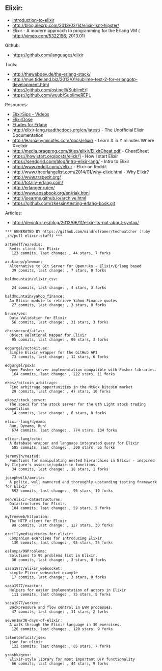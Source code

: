 ## Elixir:
- [introduction-to-elixir](http://alanpeabody.com/presentations/introduction-to-elixir/)
- http://blog.alexrp.com/2013/02/14/elixir-isnt-hipster/
- Elixir - A modern approach to programming for the Erlang VM ( http://vimeo.com/5322156, 2013.01)



Github:
  - https://github.com/languages/elixir


Tools:
  - http://thewebdev.de/the-erlang-stack/
  - http://mue.tideland.biz/2013/01/sublime-text-2-for-erlangotp-development.html
  - https://github.com/ostinelli/SublimErl
  - https://github.com/wuub/SublimeREPL

Resources:
  - [ElixirSips - Videos](http://elixirsips.com/about.html)
  - [ElixirDose](http://www.elixirdose.com/)
  - [Études for Erlang](http://chimera.labs.oreilly.com/books/1234000000726/index.html)
  - http://elixir-lang.readthedocs.org/en/latest/ - The Unofficial Elixir Documentation
  - http://learnxinyminutes.com/docs/elixir/ - Learn X in Y minutes Where X=elixir
  - http://media.pragprog.com/titles/elixir/ElixirCheat.pdf - CheatSheet
  - https://howistart.org/posts/elixir/1 - How I start Elixir
  - https://sendgrid.com/blog/intro-elixir-lang/ - Intro to Elixir
  - http://www.reddit.com/r/elixir - Elixir on Reddit
  - http://www.theerlangelist.com/2014/01/why-elixir.html - Why Elixir?
  - http://www.trapexit.org/
  - http://totally-erlang.com/
  - http://erlanger.ru/en/
  - http://www.aosabook.org/en/riak.html
  - http://joearms.github.io/archive.html
  - https://github.com/zkessin/testing-erlang-book.git


Articles:
  - http://devintorr.es/blog/2013/06/11/elixir-its-not-about-syntax/

<!-- PROJECTS_LIST_START -->
    *** GENERATED BY https://github.com/mindreframer/techwatcher (ruby _sh/pull elixir-stuff) ***

    artemeff/exredis:
      Redis client for Elixir
       123 commits, last change: , 44 stars, 7 forks

    azukiapp/plowman:
      Alternative to Git Server for Openruko - Elixir/Erlang based
       39 commits, last change: , 7 stars, 0 forks

    baldmountain/elixir_csv:

       24 commits, last change: , 4 stars, 3 forks

    baldmountain/yahoo_finance:
      An Elixir module to retrieve Yahoo Finance quotes
       27 commits, last change: , 3 stars, 0 forks

    bruce/vex:
      Data Validation for Elixir
       56 commits, last change: , 31 stars, 3 forks

    chrismccord/atlas:
      Object Relational Mapper for Elixir
       95 commits, last change: , 90 stars, 3 forks

    edgurgel/octokit.ex:
      Simple Elixir wrapper for the GitHub API
       73 commits, last change: , 12 stars, 6 forks

    edgurgel/poxa:
      Open Pusher server implementation compatible with Pusher libraries.
       164 commits, last change: , 222 stars, 11 forks

    ekosz/bitcoin_arbitrage:
      Find arbitrage opportunities in the MtGox bitcoin market
       29 commits, last change: , 47 stars, 10 forks

    ekosz/stock_server:
      The specs for the stock server for the 8th Light stock trading competition
       14 commits, last change: , 0 stars, 0 forks

    elixir-lang/dynamo:
      Run, Dynamo, Run!
       674 commits, last change: , 774 stars, 134 forks

    elixir-lang/ecto:
      A database wrapper and language integrated query for Elixir
       585 commits, last change: , 300 stars, 55 forks

    jeremyjh/nested:
      Functions for manipulating nested hierarchies in Elixir - inspired by Clojure's assoc-in/update-in functions.
       34 commits, last change: , 18 stars, 1 forks

    josephwilk/amrita:
      A polite, well mannered and thoroughly upstanding testing framework for Elixir
       592 commits, last change: , 96 stars, 19 forks

    meh/elixir-datastructures:
      Datastructures for Elixir.
       104 commits, last change: , 59 stars, 5 forks

    myfreeweb/httpotion:
      The HTTP client for Elixir
       99 commits, last change: , 127 stars, 30 forks

    oreillymedia/etudes-for-elixir:
      Companion exercises for Introducing Elixir
       130 commits, last change: , 95 stars, 25 forks

    oslampa/99Problems:
      Solutions to 99 problems list in Elixir.
       36 commits, last change: , 3 stars, 0 forks

    sasa1977/elixir_websocket:
      simple Elixir websocket example
       17 commits, last change: , 3 stars, 0 forks

    sasa1977/exactor:
      Helpers for easier implementation of actors in Elixir
       111 commits, last change: , 75 stars, 5 forks

    sasa1977/workex:
      Backpressure and flow control in EVM processes.
       47 commits, last change: , 11 stars, 2 forks

    seven1m/30-days-of-elixir:
      A walk through the Elixir language in 30 exercises.
       126 commits, last change: , 120 stars, 9 forks

    talentdeficit/jsex:
      json for elixir
       122 commits, last change: , 65 stars, 7 forks

    yrashk/genx:
      Elixir-style library for most important OTP functionality
       66 commits, last change: , 44 stars, 9 forks
<!-- PROJECTS_LIST_END -->
